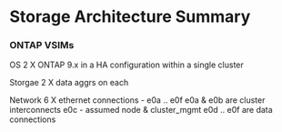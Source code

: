 #  Storage Architecture Summary

### ONTAP VSIMs

OS
2 X ONTAP 9.x in a HA configuration within a single cluster

Storgae
2 X data aggrs on each

Network
6 X ethernet connections - e0a .. e0f
e0a & e0b are cluster interconnects
e0c - assumed node & cluster_mgmt
e0d .. e0f are data connections
